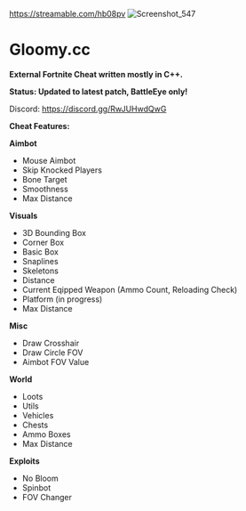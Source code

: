https://streamable.com/hb08pv
![Screenshot_547](https://user-images.githubusercontent.com/70964202/169858758-a604bc4f-340b-46d2-bc62-cf3fb29b9b8b.png)

# Gloomy.cc

**External Fortnite Cheat written mostly in C++.**

**Status: Updated to latest patch, BattleEye only!**

Discord: https://discord.gg/RwJUHwdQwG

**Cheat Features:**

**Aimbot**
- Mouse Aimbot
- Skip Knocked Players
- Bone Target 
- Smoothness
- Max Distance

**Visuals**
- 3D Bounding Box
- Corner Box
- Basic Box
- Snaplines
- Skeletons
- Distance
- Current Eqipped Weapon (Ammo Count, Reloading Check)
- Platform (in progress)
- Max Distance

**Misc**
- Draw Crosshair
- Draw Circle FOV
- Aimbot FOV Value

**World**
- Loots
- Utils
- Vehicles
- Chests
- Ammo Boxes
- Max Distance

**Exploits**
- No Bloom
- Spinbot
- FOV Changer
